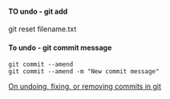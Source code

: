 #### TO undo - git add
git reset filename.txt

#### To undo - git commit message
```git commit --amend```   
```git commit --amend -m "New commit message"```   

[On undoing, fixing, or removing commits in git](https://sethrobertson.github.io/GitFixUm/fixup.html#badrebase)
